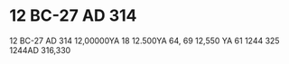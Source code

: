 # 12 BC-27 AD 314

12 BC-27 AD 314
12,00000YA 18
12.500YA 64, 69
12,550 YA 61
1244 325
1244AD 316,330